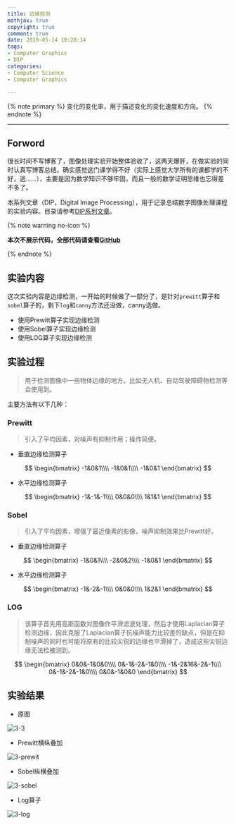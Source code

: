 ```yaml
---
title: 边缘检测
mathjax: true
copyright: true
comment: true
date: 2019-05-14 10:28:14
tags:
- Computer Graphics
- DIP
categories:
- Computer Science
- Computer Graphics

---
```


{% note primary %}
变化的变化率，用于描述变化的变化速度和方向。
{% endnote %}

<!-- more -->

---

## Forword

很长时间不写博客了，图像处理实验开始整体验收了，这两天爆肝，在做实验的同时认真写博客总结。确实感觉这门课学得不好（实际上感觉大学所有的课都学的不好，逃……），主要是因为数学知识不够牢固，而且一般的数学证明思维也忘得差不多了。


本系列文章（DIP，Digital Image Processing），用于记录总结数字图像处理课程的实验内容。目录请参考[DIP系列文章](/tags/DIP/)。

{% note warning no-icon %}

**本次不展示代码，全部代码请查看[GitHub](https://github.com/ScarboroughCoral/DIPModule)**

{% endnote %}



## 实验内容

这次实验内容是边缘检测，一开始的时候做了一部分了，是针对`prewitt`算子和`sobel`算子的，剩下`log`和`canny`方法还没做，canny选做。

- 使用Prewitt算子实现边缘检测
- 使用Sobel算子实现边缘检测
- 使用LOG算子实现边缘检测

## 实验过程



> 用于检测图像中一些物体边缘的地方。比如无人机、自动驾驶障碍物检测等会使用到。

主要方法有以下几种：

### Prewitt

> 引入了平均因素，对噪声有抑制作用；操作简便。

- 垂直边缘检测算子


$$
     \begin{bmatrix}
       -1&0&1\\\\
       -1&0&1\\\\
       -1&0&1 
     \end{bmatrix}
$$

- 水平边缘检测算子

$$
       \begin{bmatrix}
         -1&-1&-1\\\\
         0&0&0\\\\
         1&1&1 
       \end{bmatrix}
$$

### Sobel

> 引入了平均因素，增强了最近像素的影像，噪声抑制效果比Prewitt好。

- 垂直边缘检测算子

$$
        \begin{bmatrix}
         -1&0&1\\\\
         -2&0&2\\\\
         -1&0&1 
       \end{bmatrix}
$$

- 水平边缘检测算子

$$
        \begin{bmatrix}
         -1&-2&-1\\\\
         0&0&0\\\\
         1&2&1 
       \end{bmatrix}
$$

### LOG

> 该算子首先用高斯函数对图像作平滑滤波处理，然后才使用Laplacian算子检测边缘，因此克服了Laplacian算子抗噪声能力比较差的缺点，但是在抑制噪声的同时也可能将原有的比较尖锐的边缘也平滑掉了，造成这些尖锐边缘无法检被测到。

$$
\begin{bmatrix}
    0&0&-1&0&0\\\\
    0&-1&-2&-1&0\\\\
    -1&-2&16&-2&-1\\\\
    0&-1&-2&-1&0\\\\
    0&0&-1&0&0
\end{bmatrix}
$$

## 实验结果

- 原图

![3-3](bmp-edge-dection/3-3.png)

- Prewitt横纵叠加

![3-prewit](bmp-edge-dection/3-prewit.png)

- Sobel纵横叠加

![3-sobel](bmp-edge-dection/3-sobel.png)

- Log算子

![3-log](bmp-edge-dection/3-log.png)